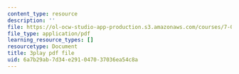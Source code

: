 ```yaml
---
content_type: resource
description: ''
file: https://ol-ocw-studio-app-production.s3.amazonaws.com/courses/7-01sc-fundamentals-of-biology-fall-2011/6a7b29ab7d34e291047037036ea54c8a_CdAgzk5tQhs.pdf
file_type: application/pdf
learning_resource_types: []
resourcetype: Document
title: 3play pdf file
uid: 6a7b29ab-7d34-e291-0470-37036ea54c8a
---
```

